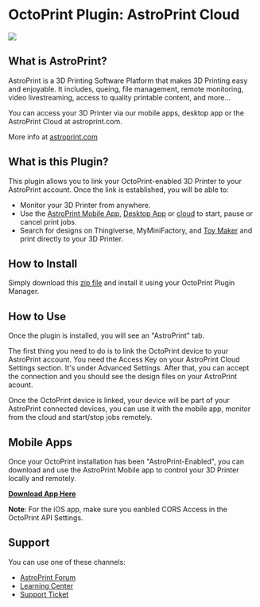 # OctoPrint Plugin: AstroPrint Cloud

<img src="https://d360wfgz11cs0l.cloudfront.net/astroprint-hero.jpg"/>

## What is AstroPrint?

AstroPrint is a 3D Printing Software Platform that makes 3D Printing easy and enjoyable. It includes, queing, file management, remote monitoring, video livestreaming, access to quality printable content, and more...

You can access your 3D Printer via our mobile apps, desktop app or the AstroPrint Cloud at astroprint.com.

More info at [astroprint.com](https://www.astroprint.com)

## What is this Plugin?

This plugin allows you to link your OctoPrint-enabled 3D Printer to your AstroPrint account. Once the link is established, you will be able to:

* Monitor your 3D Printer from anywhere.
* Use the [AstroPrint Mobile App](https://www.astroprint.com/products/p/astroprint-mobile), [Desktop App](https://www.astroprint.com/products/p/astroprint-desktop) or [cloud](https://www.astroprint.com/products/p/astroprint-cloud) to start, pause or cancel print jobs.
* Search for designs on Thingiverse, MyMiniFactory, and [Toy Maker](https://toymaker.astroprint.com) and print directly to your 3D Printer.

## How to Install

Simply download this [zip file]() and install it using your OctoPrint Plugin Manager.

## How to Use

Once the plugin is installed, you will see an "AstroPrint" tab. 

The first thing you need to do is to link the OctoPrint device to your AstroPrint account. You need the Access Key on your AstroPrint Cloud Settings section. It's under Advanced Settings. After that, you can accept the connection and you should see the design files on your AstroPrint acount. 

Once the OctoPrint device is linked, your device will be part of your AstroPrint connected devices, you can use it with the mobile app, monitor from the cloud and start/stop jobs remotely.

## Mobile Apps

Once your OctoPrint installation has been "AstroPrint-Enabled", you can download and use the AstroPrint Mobile app to control your 3D Printer locally and remotely.

**[Download App Here](https://www.astroprint.com/products/p/astroprint-mobile)**

**Note**: For the iOS app, make sure you eanbled CORS Access in the OctoPrint API Settings.

## Support

You can use one of these channels:

* [AstroPrint Forum](https://forum.astroprint.com/)
* [Learning Center](https://astroprint.zendesk.com/hc/en-us)
* [Support Ticket](https://astroprint.zendesk.com/hc/en-us/requests/new)
